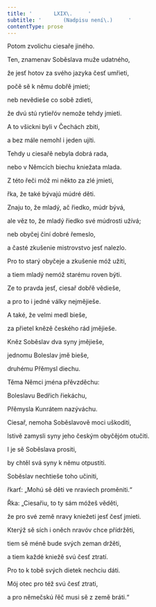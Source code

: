 ```yaml
---
title: '       LXIX\.     '
subtitle: '       (Nadpisu není\.)     '
contentType: prose
---
```


<section>

Potom zvolichu ciesaře jiného.

Ten, znamenav Soběslava muže udatného,

že jesť hotov za svého jazyka česť umřieti,

počě sě k němu dobřě jmieti;

neb nevědieše co sobě zdieti,

že dvú stú rytieřóv nemože tehdy jmieti.

A to všickni byli v Čechách zbiti,

a bez mále nemohl i jeden ujíti.

Tehdy u ciesařě nebyla dobrá rada,

nebo v Němcích biechu kniežata mlada.

Z této řeči móž mi někto za zlé jmieti,

řka, že také bývajú múdré děti.

Znaju to, že mladý, ač řiedko, múdr bývá,

ale věz to, že mladý řiedko své múdrosti užívá;

neb obyčej činí dobré řemeslo,

a časté zkušenie mistrovstvo jesť nalezlo.

Pro to starý obyčeje a zkušenie móž užiti,

a tiem mladý nemóž starému roven býti.

Ze to pravda jesť, ciesař dobřě vědieše,

a pro to i jedné války nejmějieše.

A také, že velmi medl bieše,

za přietel knězě českého rád jmějieše.

Kněz Soběslav dva syny jmějieše,

jednomu Boleslav jmě bieše,

druhému Přěmysl diechu.

Těma Němci jména přěvzděchu:

Boleslavu Bedřich řiekáchu,

Přěmysla Kunrátem nazýváchu.

Ciesař, nemoha Soběslavově moci uškoditi,

lstivě zamysli syny jeho českým obyčějóm otučiti.

I je sě Soběslava prositi,

by chtěl svá syny k němu otpustiti.

Soběslav nechtieše toho učiniti,

řkarť: „Mohú sě děti ve nraviech proměniti.“

Řka: „Ciesařiu, to ty sám móžeš věděti,

že pro své země nravy kniežeti jesť česť jmieti.

Kterýž sě sích i oněch nravóv chce přídržěti,

tiem sě méně bude svých zeman držěti,

a tiem každé kniežě svú česť ztratí.

Pro to k tobě svých dietek nechciu dáti.

Mój otec pro též svú česť ztrati,

a pro němečskú řěč musi sě z země bráti.“

</section>

